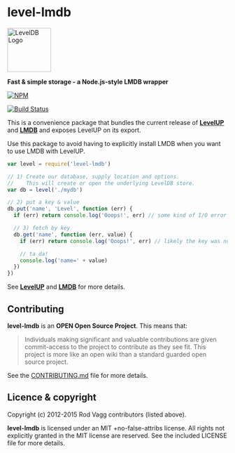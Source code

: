 level-lmdb
==========

<img alt="LevelDB Logo" height="100" src="http://leveldb.org/img/logo.svg">

**Fast & simple storage - a Node.js-style LMDB wrapper**

[![NPM](https://nodei.co/npm/level-lmdb.png)](https://nodei.co/npm/level-lmdb/)

[![Build Status](https://secure.travis-ci.org/Level/level-lmdb.png)](http://travis-ci.org/Level/level-lmdb)

This is a convenience package that bundles the current release of **[LevelUP](https://github.com/rvagg/node-levelup)** and **[LMDB](https://github.com/rvagg/lmdb)** and exposes LevelUP on its export.

Use this package to avoid having to explicitly install LMDB when you want to use LMDB with LevelUP.

```js
var level = require('level-lmdb')

// 1) Create our database, supply location and options.
//    This will create or open the underlying LevelDB store.
var db = level('./mydb')

// 2) put a key & value
db.put('name', 'Level', function (err) {
  if (err) return console.log('Ooops!', err) // some kind of I/O error

  // 3) fetch by key
  db.get('name', function (err, value) {
    if (err) return console.log('Ooops!', err) // likely the key was not found

    // ta da!
    console.log('name=' + value)
  })
})
```

See **[LevelUP](https://github.com/rvagg/node-levelup)** and **[LMDB](https://github.com/rvagg/lmdb)** for more details.

<a name="contributing"></a>
Contributing
------------

**level-lmdb** is an **OPEN Open Source Project**. This means that:

> Individuals making significant and valuable contributions are given commit-access to the project to contribute as they see fit. This project is more like an open wiki than a standard guarded open source project.

See the [CONTRIBUTING.md](https://github.com/Level/level/blob/master/CONTRIBUTING.md) file for more details.

<a name="licence"></a>
Licence &amp; copyright
-------------------

Copyright (c) 2012-2015 Rod Vagg contributors (listed above).

**level-lmdb** is licensed under an MIT +no-false-attribs license. All rights not explicitly granted in the MIT license are reserved. See the included LICENSE file for more details.
